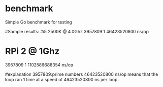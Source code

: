# benchmark
Simple Go benchmark for testing


#Sample results:
#i5 2500K @ 4.0Ghz
3957809
       1        46423520800 ns/op

# RPi 2 @ 1Ghz
3957809
       1        1102586688354 ns/op

#explanation
3957809:prime numbers
46423520800 ns/op means that the loop ran 1 time at a speed of 46423520800 ns per loop.
